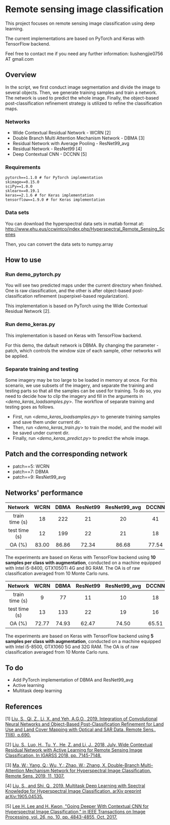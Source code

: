 # Remote sensing image classification
This project focuses on remote sensing image classification using deep learning. 

The current implementations are based on PyTorch and Keras with TensorFlow backend. 

Feel free to contact me if you need any further information: liushengjie0756 AT gmail.com 

## Overview
In the script, we first conduct image segmentation and divide the image to several objects.
Then, we generate training samples and train a network. The network is used to predict the whole image.
Finally, the object-based post-classification refinement strategy is utilized to refine the classification maps.

### Networks
- Wide Contextual Residual Network - WCRN [2]
- Double Branch Multi Attention Mechanism Network - DBMA [3]
- Residual Network with Average Pooling - ResNet99_avg
- Residual Network - ResNet99 [4]
- Deep Contextual CNN - DCCNN [5]

### Requirements
    pytorch==1.1.0 # for PyTorch implementation
    skimage==0.15.0
    sciPy==1.0.0
    sklearn==0.19.1
    keras==2.1.6 # for Keras implementation
    tensorflow==1.9.0 # for Keras implementation
    
### Data sets
You can download the hyperspectral data sets in matlab format at: http://www.ehu.eus/ccwintco/index.php/Hyperspectral_Remote_Sensing_Scenes

Then, you can convert the data sets to numpy.array

## How to use
### Run demo_pytorch.py
You will see two predicted maps under the current directory when finished.
One is raw classification, and the other is after object-based post-classification refinement (superpixel-based regularization).

This implementation is based on PyTorch using the Wide Contextual Residual Network [2].

### Run demo_keras.py
This implementation is based on Keras with TensorFlow backend.

For this demo, the dafault network is DBMA. By changing the parameter - patch, which controls the window size of each sample, other networks will be applied.

### Separate training and testing
Some imagery may be too large to be loaded in memory at once. For this scenario, we use subsets of the imagery, and separate the training and testing parts so that all the samples can be used for training. To do so, you need to decide how to clip the imagery and fill in the arguments in <*demo_keras_loadsamples.py*>. The workflow of separate training and testing goes as follows.

- First, run   <*demo_keras_loadsamples.py*>   to generate training samples and save them under current dir.
- Then, run   <*demo_keras_train.py*>   to train the model, and the model will be saved under current dir.
- Finally, run   <*demo_keras_predict.py*>   to predict the whole image.

## Patch and the corresponding network
- patch==5: WCRN
- patch==7: DBMA
- patch==9: ResNet99_avg

## Networks' performance
Network | WCRN | DBMA | ResNet99 | ResNet99_avg | DCCNN
:-: | :-: | :-: | :-: | :-: | :-:
train time (s) | 18 | 222 | 21 | 20 | 41 | 
test time (s) | 12| 199 | 22 | 21 | 18 |
OA (%) | 83.00 | 86.86 | 72.34 | 86.68 | 77.54 |

The experiments are based on Keras with TensorFlow backend using **10 samples per class with augmentation**, conducted on a machine equipped with Intel i5-8400, GTX1050Ti 4G and 8G RAM. The OA is of raw classification averaged from 10 Monte Carlo runs.

Network | WCRN | DBMA | ResNet99 | ResNet99_avg | DCCNN
:-: | :-: | :-: | :-: | :-: | :-:
train time (s) | 9 | 77 | 11 | 10 | 18 | 
test time (s) | 13| 133 | 22 | 19 | 16 |
OA (%) | 72.77 | 74.93 | 62.47 | 74.50 | 65.51 |

The experiments are based on Keras with TensorFlow backend using **5 samples per class with augmentation**, conducted on a machine equipped with Intel i5-8500, GTX1060 5G and 32G RAM. The OA is of raw classification averaged from 10 Monte Carlo runs.

## To do
- Add PyTorch implementation of DBMA and ResNet99_avg
- Active learning
- Multitask deep learning

## References
  [1] [Liu, S., Qi, Z., Li, X. and Yeh, A.G.O., 2019. Integration of Convolutional Neural Networks and Object-Based Post-Classification
Refinement for Land Use and Land Cover Mapping with Optical and SAR Data. Remote Sens., 11(6), p.690.](https://doi.org/10.3390/rs11060690)

  [2] [Liu, S., Luo, H., Tu, Y., He, Z. and Li, J., 2018, July. Wide Contextual Residual Network with Active Learning for Remote
Sensing Image Classification. In IGARSS 2018, pp. 7145-7148.](https://doi.org/10.1109/IGARSS.2018.8517855)

  [3] [Ma, W.; Yang, Q.; Wu, Y.; Zhao, W.; Zhang, X. Double-Branch Multi-Attention Mechanism Network for Hyperspectral Image Classification. Remote Sens. 2019, 11, 1307.](https://doi.org/10.3390/rs11111307)
  
  [4] [Liu, S., and Shi, Q., 2019. Multitask Deep Learning with Spectral Knowledge for Hyperspectral Image Classification. arXiv preprint arXiv:1905.04535.](https://arxiv.org/abs/1905.04535)
 
  [5] [Lee H. Lee and H. Kwon, "Going Deeper With Contextual CNN for Hyperspectral Image Classification," in IEEE Transactions on Image Processing, vol. 26, no. 10, pp. 4843-4855, Oct. 2017.](https://doi.org/10.1109/TIP.2017.2725580)
